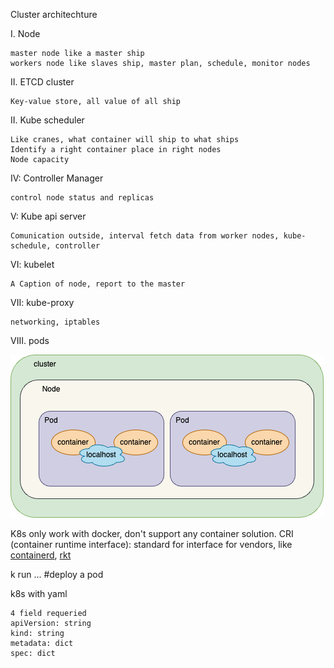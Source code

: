 Cluster architechture

I. Node 

    master node like a master ship
    workers node like slaves ship, master plan, schedule, monitor nodes

II. ETCD cluster

    Key-value store, all value of all ship

II. Kube scheduler

    Like cranes, what container will ship to what ships
    Identify a right container place in right nodes
    Node capacity

IV: Controller Manager

    control node status and replicas

V: Kube api server

    Comunication outside, interval fetch data from worker nodes, kube-schedule, controller

VI: kubelet

    A Caption of node, report to the master

VII: kube-proxy

    networking, iptables

VIII. pods


![p](../imgs/pods.drawio.png)



K8s only work with docker, don't support any container solution.
CRI (container runtime interface): standard for interface for vendors, like [containerd](https://github.com/containerd/containerd), [rkt](https://github.com/rkt/rkt)

k run ... #deploy a pod

k8s with yaml

    4 field requeried
    apiVersion: string
    kind: string
    metadata: dict
    spec: dict